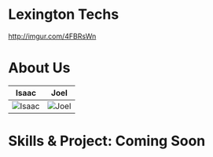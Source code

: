 Lexington Techs
================

http://imgur.com/4FBRsWn


About Us
===========================

| Isaac | Joel |
|--- |--- |
| ![Isaac](https://lh6.googleusercontent.com/-PjqgjK1-Qwk/U7RwKbiA8hI/AAAAAAAADHg/YJX4pBlOjmo/s567-no/84d5287c-b0a8-41d6-a1ec-98c8cffee36a) | ![Joel](https://lh5.googleusercontent.com/-niqoCbrX-cE/UrzdFHBIenI/AAAAAAAAAzU/US9G999D-t0/s567-no/LogoExport1000.png) |


Skills & Project: Coming Soon
=======

